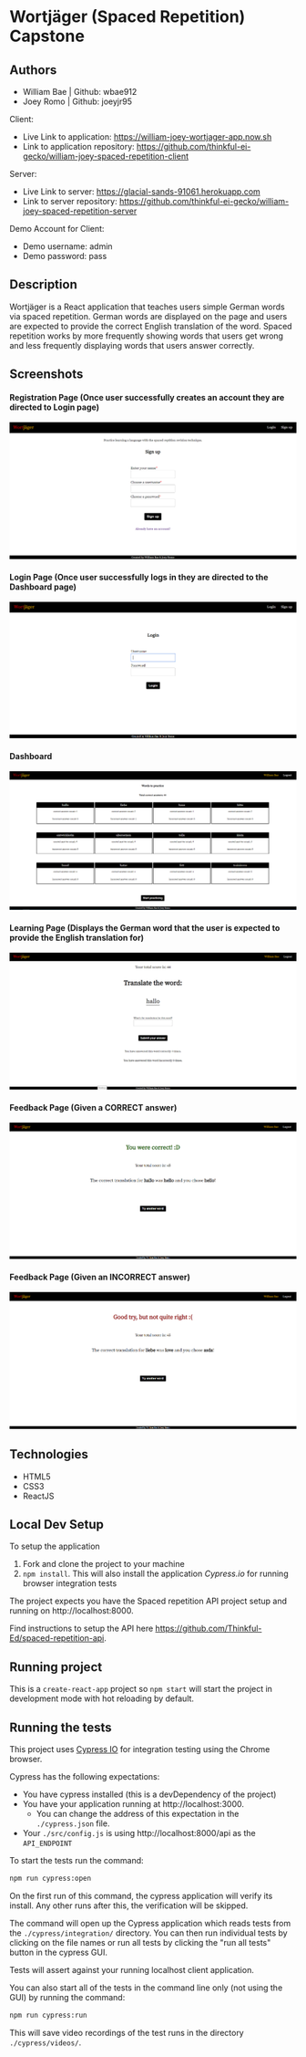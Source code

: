 # Wortjäger (Spaced Repetition) Capstone

## Authors
* William Bae | Github: wbae912
* Joey Romo | Github: joeyjr95

Client:
* Live Link to application: https://william-joey-wortjager-app.now.sh
* Link to application repository: https://github.com/thinkful-ei-gecko/william-joey-spaced-repetition-client

Server:
* Live Link to server: https://glacial-sands-91061.herokuapp.com
* Link to server repository: https://github.com/thinkful-ei-gecko/william-joey-spaced-repetition-server

Demo Account for Client:
* Demo username: admin
* Demo password: pass


## Description
Wortjäger is a React application that teaches users simple German words via spaced repetition. German words are displayed on the page and users are expected to provide the correct English translation of the word. Spaced repetition works by more frequently showing words that users get wrong and less frequently displaying words that users answer correctly.


## Screenshots
#### Registration Page (Once user successfully creates an account they are directed to Login page)
![](public/images/registration.PNG)

#### Login Page (Once user successfully logs in they are directed to the Dashboard page)
![](public/images/login.PNG)

#### Dashboard
![](public/images/dashboard.PNG)

#### Learning Page (Displays the German word that the user is expected to provide the English translation for)
![](public/images/learning.PNG)

#### Feedback Page (Given a CORRECT answer)
![](public/images/correct_feedback.PNG)

#### Feedback Page (Given an INCORRECT answer)
![](public/images/incorrect_feedback.PNG)


## Technologies
* HTML5
* CSS3
* ReactJS


## Local Dev Setup
To setup the application

1. Fork and clone the project to your machine
2. `npm install`. This will also install the application *Cypress.io* for running browser integration tests

The project expects you have the Spaced repetition API project setup and running on http://localhost:8000.

Find instructions to setup the API here https://github.com/Thinkful-Ed/spaced-repetition-api.

## Running project

This is a `create-react-app` project so `npm start` will start the project in development mode with hot reloading by default.

## Running the tests

This project uses [Cypress IO](https://docs.cypress.io) for integration testing using the Chrome browser.

Cypress has the following expectations:

- You have cypress installed (this is a devDependency of the project)
- You have your application running at http://localhost:3000.
  - You can change the address of this expectation in the `./cypress.json` file.
- Your `./src/config.js` is using http://localhost:8000/api as the `API_ENDPOINT`

To start the tests run the command:

```bash
npm run cypress:open
```

On the first run of this command, the cypress application will verify its install. Any other runs after this, the verification will be skipped.

The command will open up the Cypress application which reads tests from the `./cypress/integration/` directory. You can then run individual tests by clicking on the file names or run all tests by clicking the "run all tests" button in the cypress GUI.

Tests will assert against your running localhost client application.

You can also start all of the tests in the command line only (not using the GUI) by running the command:

```bash
npm run cypress:run
```

This will save video recordings of the test runs in the directory `./cypress/videos/`.
